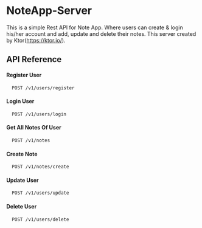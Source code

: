 # NoteApp-Server

This is a simple Rest API for Note App. Where users can create & login his/her account and add, update and delete their notes. This server created by Ktor(https://ktor.io/).

## API Reference

#### Register User

```http
  POST /v1/users/register
```

#### Login User

```http
  POST /v1/users/login
```

#### Get All Notes Of  User

```http
  POST /v1/notes
```

#### Create Note

```http
  POST /v1/notes/create
```

#### Update User

```http
  POST /v1/users/update
```
#### Delete User

```http
  POST /v1/users/delete
```
